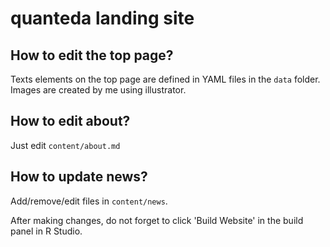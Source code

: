 # quanteda landing site

## How to edit the top page?
Texts elements on the top page are defined in YAML files in the `data` folder. Images are created by me using illustrator. 

## How to edit about?
Just edit `content/about.md`

## How to update news?
Add/remove/edit files in `content/news`.

After making changes, do not forget to click 'Build Website' in the build panel in R Studio.



